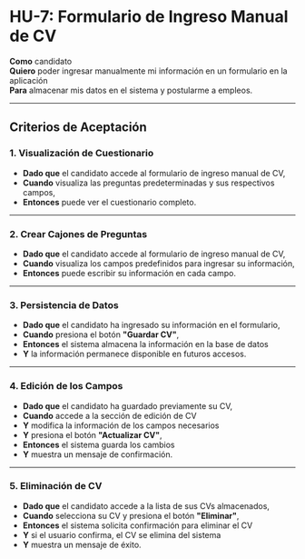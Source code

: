 # HU-7: Formulario de Ingreso Manual de CV

**Como** candidato  
**Quiero** poder ingresar manualmente mi información en un formulario en la aplicación  
**Para** almacenar mis datos en el sistema y postularme a empleos.  

---

## Criterios de Aceptación

### 1. Visualización de Cuestionario
- **Dado que** el candidato accede al formulario de ingreso manual de CV,  
- **Cuando** visualiza las preguntas predeterminadas y sus respectivos campos,  
- **Entonces** puede ver el cuestionario completo.

---

### 2. Crear Cajones de Preguntas
- **Dado que** el candidato accede al formulario de ingreso manual de CV,  
- **Cuando** visualiza los campos predefinidos para ingresar su información,  
- **Entonces** puede escribir su información en cada campo.

---

### 3. Persistencia de Datos
- **Dado que** el candidato ha ingresado su información en el formulario,  
- **Cuando** presiona el botón **"Guardar CV"**,  
- **Entonces** el sistema almacena la información en la base de datos  
- **Y** la información permanece disponible en futuros accesos.

---

### 4. Edición de los Campos
- **Dado que** el candidato ha guardado previamente su CV,  
- **Cuando** accede a la sección de edición de CV  
- **Y** modifica la información de los campos necesarios  
- **Y** presiona el botón **"Actualizar CV"**,  
- **Entonces** el sistema guarda los cambios  
- **Y** muestra un mensaje de confirmación.

---

### 5. Eliminación de CV
- **Dado que** el candidato accede a la lista de sus CVs almacenados,  
- **Cuando** selecciona su CV y presiona el botón **"Eliminar"**,  
- **Entonces** el sistema solicita confirmación para eliminar el CV  
- **Y** si el usuario confirma, el CV se elimina del sistema  
- **Y** muestra un mensaje de éxito.